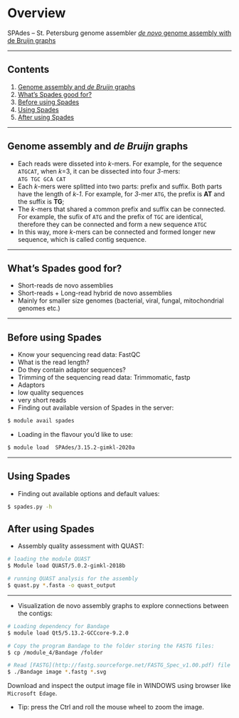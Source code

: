 # Overview

SPAdes – St. Petersburg genome assembler [*de novo* genome assembly with de Bruijn graphs](https://www.ncbi.nlm.nih.gov/pmc/articles/PMC3342519/)

---

## Contents
1. [Genome assembly and *de Bruijn* graphs](#algorithm)
1. [What’s Spades good for?](#introduction)
1. [Before using Spades](#Before-using-Spades)
1. [Using Spades](#Using-Spades)
1. [After using Spades](#After-using-Spades)

---

## Genome assembly and *de Bruijn* graphs
* Each reads were disseted into *k*-mers. For example, for the sequence `ATGCAT`, when *k*=3, it can be dissected into four *3*-mers: <br>`ATG TGC GCA CAT`
* Each *k*-mers were splitted into two parts: prefix and suffix. Both parts have the length of *k-1*. For example, for *3*-mer `ATG`, the prefix is **AT** and the suffix is **TG**;
* The *k*-mers that shared a common prefix and suffix can be connected. For example, the sufix of `ATG` and the prefix of `TGC` are identical, therefore they can be connected and form a new sequence `ATGC`
* In this way, more *k*-mers can be connected and formed longer new sequence, which is called contig sequence.
---

## What’s Spades good for?
* Short-reads de novo assemblies
* Short-reads + Long-read hybrid de novo assemblies
* Mainly for smaller size genomes (bacterial, viral, fungal, mitochondrial genomes etc.)

---

## Before using Spades
* Know your sequencing read data: FastQC
* What is the read length? 
* Do they contain adaptor sequences?
* Trimming of the sequencing read data: Trimmomatic, fastp
* Adaptors
* low quality sequences
* very short reads 
* Finding out available version of Spades in the server: 

```bash
$ module avail spades
```

* Loading in the flavour you’d like to use: 

```bash
$ module load  SPAdes/3.15.2-gimkl-2020a
```

---

## Using Spades
* Finding out available options and default values:

```bash
$ spades.py -h
```

## After using Spades
* Assembly quality assessment with QUAST:

```bash
# loading the module QUAST
$ Module load QUAST/5.0.2-gimkl-2018b

# running QUAST analysis for the assembly
$ quast.py *.fasta -o quast_output
```
---

* Visualization de novo assembly graphs to explore connections between the contigs:

```bash
# Loading dependency for Bandage
$ module load Qt5/5.13.2-GCCcore-9.2.0

# Copy the program Bandage to the folder storing the FASTG files:
$ cp /module_4/Bandage /folder

# Read [FASTG](http://fastg.sourceforge.net/FASTG_Spec_v1.00.pdf) file and drew image with Bandage:
$ ./Bandage image *.fastg *.svg

```
Download and inspect the output image file in WINDOWS using browser like `Microsoft Edage`.
* Tip: press the Ctrl and roll the mouse wheel to zoom the image.
